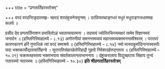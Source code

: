 +++
title = "प्रणतार्तिहरस्तोत्रम्"

+++
वरदं वरदन्तिडृदातसहृ- 
च्छरदं शरदंबुजनेत्रयुग्मम् । 
दरदिव्यरथाङ्गधरं मधुरं 
मधुराङ्गजधाममहः कलये ॥



प्रसीद देव प्रणतार्तिनाशन 
प्रभावितोऽहं भवताव्ययात्मना । 
तदव्ययं ज्योतिरचिन्त्यमक्षरं 
त्वमेव विज्ञानमयं जनार्दन ॥ {हस्तिगिरिमाहात्म्ये – ८.१३} 
अणोरणीयां समनन्तमव्ययं 
महान्तमव्यक्तमनन्तमीश्वरम् । 
परात्परं कारणकारणं हरिं 
गुणाधिकं त्वां वरदं समाश्रये ॥ {हस्तिगिरिमाहात्म्ये – ८.१४} 
नमो मत्स्यकूर्मादिनानास्वरूपैः 
सदा भक्तकार्योद्यतायार्तिहन्त्रे । 
सुरारातिसंहारहेतोरिहाद्रौ 
गुहाग्रे निवेशादहेरुद्गताय ॥ {हस्तिगिरिमाहात्म्ये – १०.२९} 
चक्राब्जहस्ताय भक्ताभयाय 
संवर्तकालानलाभाननाय । 
दंष्ट्राकरालाय विद्युच्छटाय 
सिंहाय तुभ्यं नतास्स्मो नतास्स्मः ॥ {हस्तिगिरिमाहात्म्ये – १०.३०} 
**इति श्रीप्रणतार्तिहरस्तोत्रम्**
